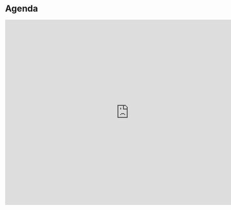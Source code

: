 # Agenda

<iframe
src="https://calendar.google.com/calendar/embed?src=evcastelani%40uem.br&ctz=America%2FSao_Paulo"
style="border: 0" width="800" height="600" frameborder="0"
scrolling="no"></iframe>

